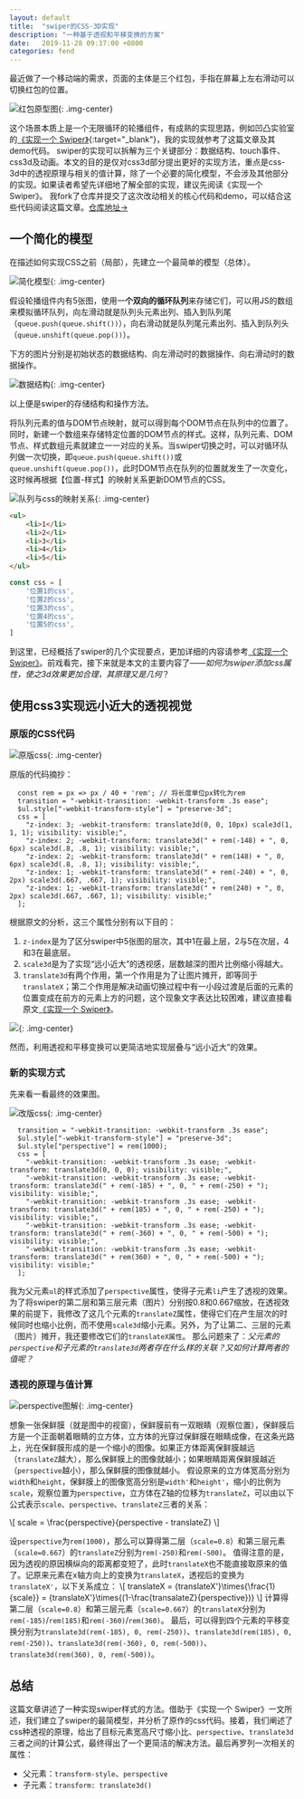 ```yaml
---
layout: default
title:  "swiper的CSS-3D实现"
description: "一种基于透视和平移变换的方案"
date:   2019-11-28 09:37:00 +0800
categories: fend
---
```


最近做了一个移动端的需求，页面的主体是三个红包，手指在屏幕上左右滑动可以切换红包的位置。

![红包原型图](/assets/image/posts/swiper-css-3d/red-envelope-prototype-graphic.jpg){: .img-center}

这个场景本质上是一个无限循环的轮播组件，有成熟的实现思路，例如凹凸实验室的[《实现一个 Swiper》](https://aotu.io/notes/2017/07/17/design-a-swiper/index.html){:target="_blank"}，我的实现就参考了这篇文章及其demo代码。
swiper的实现可以拆解为三个关键部分：数据结构、touch事件、css3d及动画。本文的目的是仅对css3d部分提出更好的实现方法，重点是css-3d中的透视原理与相关的值计算，除了一个必要的简化模型，不会涉及其他部分的实现。如果读者希望先详细地了解全部的实现，建议先阅读《实现一个 Swiper》。
我fork了仓库并提交了这次改动相关的核心代码和demo，可以结合这些代码阅读这篇文章。[仓库地址→](https://github.com/XinFengRiver/mobile-swiper)

## 一个简化的模型
在描述如何实现CSS之前（局部），先建立一个最简单的模型（总体）。

![简化模型](/assets/image/posts/swiper-css-3d/simplified-model.jpg){: .img-center}

假设轮播组件内有5张图，使用一**个双向的循环队列**来存储它们，可以用JS的数组来模拟循环队列，向左滑动就是队列头元素出列、插入到队列尾（`queue.push(queue.shift())`），向右滑动就是队列尾元素出列、插入到队列头（`queue.unshift(queue.pop())`）。

下方的图片分别是初始状态的数据结构、向左滑动时的数据操作、向右滑动时的数据操作。

![数据结构](/assets/image/posts/swiper-css-3d/data-structure.jpg){: .img-center}

以上便是swiper的存储结构和操作方法。

将队列元素的值与DOM节点映射，就可以得到每个DOM节点在队列中的位置了。同时，新建一个数组来存储特定位置的DOM节点的样式。这样，队列元素、DOM节点、样式数组元素就建立一一对应的关系。当swiper切换之时，可以对循环队列做一次切换，即`queue.push(queue.shift())`或`queue.unshift(queue.pop())`，此时DOM节点在队列的位置就发生了一次变化，这时候再根据【位置-样式】的映射关系更新DOM节点的CSS。

![队列与css的映射关系](/assets/image/posts/swiper-css-3d/queue-and-css-mapping.jpg){: .img-center}

```html
<ul>
    <li>1</li>
    <li>2</li>
    <li>3</li>
    <li>4</li>
    <li>5</li>
</ul>
```
```javascript
const css = [
    '位置1的css',
    '位置2的css',
    '位置3的css',
    '位置4的css',
    '位置5的css',
]

```

到这里，已经概括了swiper的几个实现要点，更加详细的内容请参考[《实现一个 Swiper》](https://aotu.io/notes/2017/07/17/design-a-swiper/index.html)。前戏看完，接下来就是本文的主要内容了——*如何为swiper添加css属性，使之3d效果更加合理，其原理又是几何*？

## 使用css3实现远小近大的透视视觉
### 原版的CSS代码

![原版css](/assets/image/posts/swiper-css-3d/css-original.jpg){: .img-center}

原版的代码摘抄：
```javascipt
  const rem = px => px / 40 + 'rem'; // 将长度单位px转化为rem
  transition = "-webkit-transition: -webkit-transform .3s ease";
  $ul.style["-webkit-transform-style"] = "preserve-3d";
  css = [
    "z-index: 3; -webkit-transform: translate3d(0, 0, 10px) scale3d(1, 1, 1); visibility: visible;", 
    "z-index: 2; -webkit-transform: translate3d(" + rem(-148) + ", 0, 6px) scale3d(.8, .8, 1); visibility: visible;", 
    "z-index: 2; -webkit-transform: translate3d(" + rem(148) + ", 0, 6px) scale3d(.8, .8, 1); visibility: visible;", 
    "z-index: 1; -webkit-transform: translate3d(" + rem(-240) + ", 0, 2px) scale3d(.667, .667, 1); visibility: visible;", 
    "z-index: 1; -webkit-transform: translate3d(" + rem(240) + ", 0, 2px) scale3d(.667, .667, 1); visibility: visible;"
  ]; 
```
根据原文的分析，这三个属性分别有以下目的：
1. `z-index`是为了区分swiper中5张图的层次，其中1在最上层，2与5在次层，4和3在最底层。
2. `scale3d`是为了实现“远小近大”的透视感，层数越深的图片比例缩小得越大。
3. `translate3d`有两个作用，第一个作用是为了让图片摊开，即等同于`translateX`；第二个作用是解决动画切换过程中有一小段过渡是后面的元素的位置变成在前方的元素上方的问题，这个现象文字表达比较困难，建议直接看原文[《实现一个 Swiper》](https://aotu.io/notes/2017/07/17/design-a-swiper/index.html)。

![](https://misc.aotu.io/leeenx/swiper/20170716_9.png?v=2){: .img-center}

然而，利用透视和平移变换可以更简洁地实现层叠与“远小近大”的效果。

### 新的实现方式
先来看一看最终的效果图。

![改版css](/assets/image/posts/swiper-css-3d/css-reversion.jpg){: .img-center}

```javascipt
  transition = "-webkit-transition: -webkit-transform .3s ease";
  $ul.style["-webkit-transform-style"] = "preserve-3d";
  $ul.style["perspective"] = rem(1000);
  css = [
    "-webkit-transition: -webkit-transform .3s ease; -webkit-transform: translate3d(0, 0, 0); visibility: visible;",
    "-webkit-transition: -webkit-transform .3s ease; -webkit-transform: translate3d(" + rem(-185) + ", 0, " + rem(-250) + "); visibility: visible;",
    "-webkit-transition: -webkit-transform .3s ease; -webkit-transform: translate3d(" + rem(185) + ", 0, " + rem(-250) + "); visibility: visible;",
    "-webkit-transition: -webkit-transform .3s ease; -webkit-transform: translate3d(" + rem(-360) + ", 0, " + rem(-500) + "); visibility: visible;",
    "-webkit-transition: -webkit-transform .3s ease; -webkit-transform: translate3d(" + rem(360) + ", 0, " + rem(-500) + "); visibility: visible;"
  ]; 
```
我为父元素`ul`的样式添加了`perspective`属性，使得子元素`li`产生了透视的效果。为了将swiper的第二层和第三层元素（图片）分别按0.8和0.667缩放，在透视效果的前提下，我修改了这几个元素的`translateZ`属性，使得它们在产生层次的时候同时也缩小比例，而不使用`scale3d`缩小元素。另外，为了让第二、三层的元素（图片）摊开，我还要修改它们的`translateX属性`。
那么问题来了：*父元素的`perspective`和子元素的`translate3d`两者存在什么样的关联？又如何计算两者的值呢？*

### 透视的原理与值计算

![perspective图解](/assets/image/posts/swiper-css-3d/perspective-graphic.jpg){: .img-center}

想象一张保鲜膜（就是图中的视窗），保鲜膜前有一双眼睛（观察位置），保鲜膜后方是一个正面朝着眼睛的立方体，立方体的光穿过保鲜膜在眼睛成像，在这条光路上，光在保鲜膜形成的是一个缩小的图像。如果正方体距离保鲜膜越远（`translateZ`越大），那么保鲜膜上的图像就越小；如果眼睛距离保鲜膜越近（`perspective`越小），那么保鲜膜的图像就越小。
假设原来的立方体宽高分别为`width`和`height`，保鲜膜上的图像宽高分别是`width'`和`height'`，缩小的比例为`scale`，观察位置为`perspective`，立方体在Z轴的位移为`translateZ`，可以由以下公式表示`scale`、`perspective`、`translateZ`三者的关系：

\\[ scale = \frac{perspective}{perspective - translateZ} \\]

设`perspective`为`rem(1000)`，那么可以算得第二层（`scale=0.8`）和第三层元素（`scale=0.667`）的`translateZ`分别为`rem(-250)`和`rem(-500)`。
值得注意的是，因为透视的原因横纵向的距离都变短了，此时`translateX`也不能直接取原来的值了。记原来元素在x轴方向上的变换为`translateX`，透视后的变换为`translateX'`，以下关系成立：
\\[ translateX = {translateX'}\times{\frac{1}{scale}} 
  = {translateX'}\times{(1-\frac{transalateZ}{perspective})}
\\]
计算得第二层（`scale=0.8`）和第三层元素（`scale=0.667`）的`translateX`分别为`rem(-185)`/`rem(185)`和`rem(-360)`/`rem(360)`。
最后，可以得到四个元素的平移变换分别为`translate3d(rem(-185), 0, rem(-250))`、`translate3d(rem(185), 0, rem(-250))`、`translate3d(rem(-360), 0, rem(-500))`、`translate3d(rem(360), 0, rem(-500))`。

## 总结
这篇文章讲述了一种实现swiper样式的方法。借助于《实现一个 Swiper》一文所述，我们建立了swiper的最简模型，并分析了原作的css代码。接着，我们阐述了css种透视的原理，给出了目标元素宽高尺寸缩小比、`perspective`、`translate3d`三者之间的计算公式，最终得出了一个更简洁的解决方法。最后再罗列一次相关的属性：
- 父元素：`transform-style`、`perspective`
- 子元素：`transform: translate3d()`

